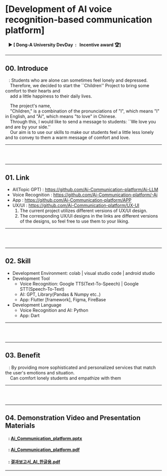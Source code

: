 # [Development of AI voice recognition-based communication platform]<br>

#### &nbsp;&nbsp; ▶ [ Dong-A University DevDay&nbsp; : &nbsp; Incentive award 🏆] 

---
## 00. Introduce
&nbsp;&nbsp; : Students who are alone can sometimes feel lonely and depressed.<br>
&nbsp;&nbsp;&nbsp; Therefore, we decided to start the ``Children'' Project to bring some comfort to their hearts and <br>
&nbsp;&nbsp;&nbsp; add a little happiness to their daily lives.

&nbsp;&nbsp;&nbsp;   The project's name, <br>
&nbsp;&nbsp;&nbsp;   "Children," is a combination of the pronunciations of "I", which means "I" in English, and "Ài", which means "to love" in Chinese.<br>
&nbsp;&nbsp;&nbsp;   Through this, I would like to send a message to students: ``We love you and are by your side.''<br>
&nbsp;&nbsp;&nbsp;   Our aim is to use our skills to make our students feel a little less lonely and to convey to them a warm message of comfort and love.
  

---
<br>
<br>

---
## 01. Link
 - AI(Topic GPT) : https://github.com/Ai-Communication-platform/Ai-LLM
 - Voice Recognition : https://github.com/Ai-Communication-platform/-Ai
 - App : https://github.com/Ai-Communication-platform/APP
 - UX/UI : https://github.com/Ai-Communication-platform/UX-UI
   1. The current project utilizes different versions of UX/UI design.
   2. The corresponding UX/UI designs in the links are different versions of the designs, so feel free to use them to your liking.
---
<br>
<br>

---
## 02. Skill
 - Development Environment: colab | visual studio code | android studio
 - Development Tool
   - Voice Recognition: Google TTS(Text-To-Speech) | Google STT(Speech-To-Text)
   - AI: GPT, Library(Pandas & Numpy etc..)
   - App: Flutter [framework], Figma, FireBase
 - Development Language
   - Voice Recognition and AI: Python
   - App: Dart
---
<br>
<br>

---
## 03. Benefit
&nbsp;&nbsp; : By providing more sophisticated and personalized services that match the user's emotions and situation. <br>
&nbsp;&nbsp;&nbsp; Can comfort lonely students and empathize with them

---
<br>
<br>

---
## 04. Demonstration Video and Presentation Materials
#### &nbsp;&nbsp; : [Ai_Communication_platform.pptx](https://github.com/Ai-Communication-platform/.github/files/13691893/Ai_Communication_platform.pptx)
#### &nbsp;&nbsp; : [Ai_Communication_platform.pdf](https://github.com/Ai-Communication-platform/.github/files/13691900/Ai_Communication_platform.pdf)
#### &nbsp;&nbsp; : [결과보고서_AI_한글용.pdf](https://github.com/Ai-Communication-platform/.github/files/13692851/_AI_.pdf)

---
